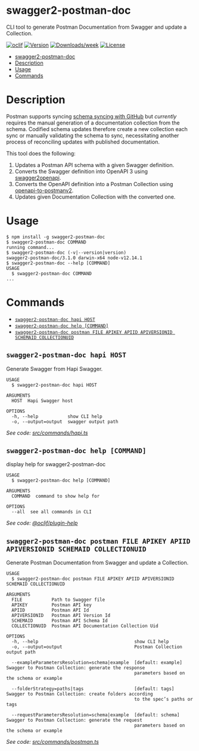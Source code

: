 # swagger2-postman-doc

CLI tool to generate Postman Documentation from Swagger and update a Collection.

[![oclif](https://img.shields.io/badge/cli-oclif-brightgreen.svg)](https://oclif.io)
[![Version](https://img.shields.io/npm/v/swagger2-postman-doc.svg)](https://npmjs.org/package/swagger2-postman-doc)
[![Downloads/week](https://img.shields.io/npm/dw/swagger2-postman-doc.svg)](https://npmjs.org/package/swagger2-postman-doc)
[![License](https://img.shields.io/npm/l/swagger2-postman-doc.svg)](https://github.com/auzwang/swagger2-postman-doc/blob/master/package.json)

<!-- toc -->

- [swagger2-postman-doc](#swagger2-postman-doc)
- [Description](#description)
- [Usage](#usage)
- [Commands](#commands)
<!-- tocstop -->

# Description

<!-- description -->

Postman supports syncing [schema syncing with GitHub](https://learning.postman.com/docs/integrations/available-integrations/github/#syncing-your-api-schemas-on-github)
but _currently_ requires the manual generation of a documentation collection from the
schema. Codified schema updates therefore create a new collection each sync or manually
validating the schema to sync, necessitating another process of reconciling updates with
published documentation.

This tool does the following:

1. Updates a Postman API schema with a given Swagger definition.
2. Converts the Swagger definition into OpenAPI 3 using [swagger2openapi](https://github.com/Mermade/oas-kit/blob/master/packages/swagger2openapi/).
3. Converts the OpenAPI definition into a Postman Collection using [openapi-to-postmanv2](https://github.com/postmanlabs/openapi-to-postman).
4. Updates given Documentation Collection with the converted one.

<!-- descriptionstop -->

# Usage

<!-- usage -->

```sh-session
$ npm install -g swagger2-postman-doc
$ swagger2-postman-doc COMMAND
running command...
$ swagger2-postman-doc (-v|--version|version)
swagger2-postman-doc/3.1.0 darwin-x64 node-v12.14.1
$ swagger2-postman-doc --help [COMMAND]
USAGE
  $ swagger2-postman-doc COMMAND
...
```

<!-- usagestop -->

# Commands

<!-- commands -->

- [`swagger2-postman-doc hapi HOST`](#swagger2-postman-doc-hapi-host)
- [`swagger2-postman-doc help [COMMAND]`](#swagger2-postman-doc-help-command)
- [`swagger2-postman-doc postman FILE APIKEY APIID APIVERSIONID SCHEMAID COLLECTIONUID`](#swagger2-postman-doc-postman-file-apikey-apiid-apiversionid-schemaid-collectionuid)

## `swagger2-postman-doc hapi HOST`

Generate Swagger from Hapi Swagger.

```
USAGE
  $ swagger2-postman-doc hapi HOST

ARGUMENTS
  HOST  Hapi Swagger host

OPTIONS
  -h, --help           show CLI help
  -o, --output=output  swagger output path
```

_See code: [src/commands/hapi.ts](https://github.com/auzwang/swagger2-postman-doc/blob/v3.1.0/src/commands/hapi.ts)_

## `swagger2-postman-doc help [COMMAND]`

display help for swagger2-postman-doc

```
USAGE
  $ swagger2-postman-doc help [COMMAND]

ARGUMENTS
  COMMAND  command to show help for

OPTIONS
  --all  see all commands in CLI
```

_See code: [@oclif/plugin-help](https://github.com/oclif/plugin-help/blob/v3.2.0/src/commands/help.ts)_

## `swagger2-postman-doc postman FILE APIKEY APIID APIVERSIONID SCHEMAID COLLECTIONUID`

Generate Postman Documentation from Swagger and update a Collection.

```
USAGE
  $ swagger2-postman-doc postman FILE APIKEY APIID APIVERSIONID SCHEMAID COLLECTIONUID

ARGUMENTS
  FILE           Path to Swagger file
  APIKEY         Postman API key
  APIID          Postman API Id
  APIVERSIONID   Postman API Version Id
  SCHEMAID       Postman API Schema Id
  COLLECTIONUID  Postman API Documentation Collection Uid

OPTIONS
  -h, --help                                    show CLI help
  -o, --output=output                           Postman Collection output path

  --exampleParametersResolution=schema|example  [default: example] Swagger to Postman Collection: generate the response
                                                parameters based on the schema or example

  --folderStrategy=paths|tags                   [default: tags] Swagger to Postman Collection: create folders according
                                                to the spec’s paths or tags

  --requestParametersResolution=schema|example  [default: schema] Swagger to Postman Collection: generate the request
                                                parameters based on the schema or example
```

_See code: [src/commands/postman.ts](https://github.com/auzwang/swagger2-postman-doc/blob/v3.1.0/src/commands/postman.ts)_

<!-- commandsstop -->
